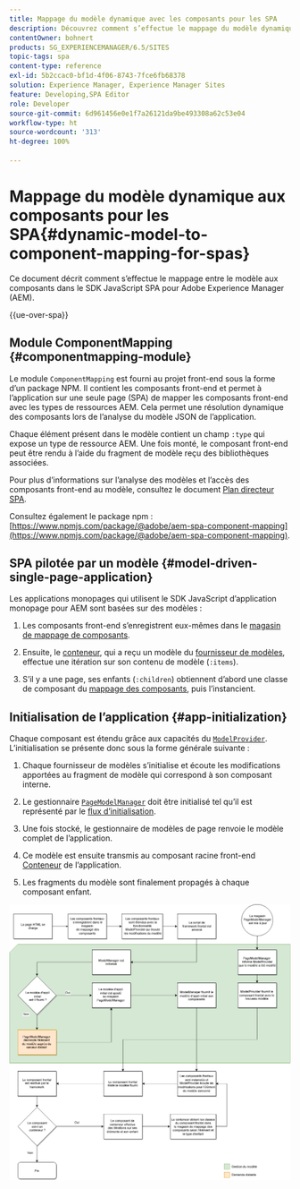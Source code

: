 ```yaml
---
title: Mappage du modèle dynamique avec les composants pour les SPA
description: Découvrez comment s’effectue le mappage du modèle dynamique aux composants dans le SDK JavaScript SPA pour Adobe Experience Manager.
contentOwner: bohnert
products: SG_EXPERIENCEMANAGER/6.5/SITES
topic-tags: spa
content-type: reference
exl-id: 5b2ccac0-bf1d-4f06-8743-7fce6fb68378
solution: Experience Manager, Experience Manager Sites
feature: Developing,SPA Editor
role: Developer
source-git-commit: 6d961456e0e1f7a26121da9be493308a62c53e04
workflow-type: ht
source-wordcount: '313'
ht-degree: 100%

---
```



# Mappage du modèle dynamique aux composants pour les SPA{#dynamic-model-to-component-mapping-for-spas}

Ce document décrit comment s’effectue le mappage entre le modèle aux composants dans le SDK JavaScript SPA pour Adobe Experience Manager (AEM).

{{ue-over-spa}}

## Module ComponentMapping {#componentmapping-module}

Le module `ComponentMapping` est fourni au projet front-end sous la forme d’un package NPM. Il contient les composants front-end et permet à l’application sur une seule page (SPA) de mapper les composants front-end avec les types de ressources AEM. Cela permet une résolution dynamique des composants lors de l’analyse du modèle JSON de l’application.

Chaque élément présent dans le modèle contient un champ `:type` qui expose un type de ressource AEM. Une fois monté, le composant front-end peut être rendu à l’aide du fragment de modèle reçu des bibliothèques associées.

Pour plus d’informations sur l’analyse des modèles et l’accès des composants front-end au modèle, consultez le document [Plan directeur SPA](/help/sites-developing/spa-blueprint.md).

Consultez également le package npm : [https://www.npmjs.com/package/@adobe/aem-spa-component-mapping](https://www.npmjs.com/package/@adobe/aem-spa-component-mapping).

## SPA pilotée par un modèle {#model-driven-single-page-application}

Les applications monopages qui utilisent le SDK JavaScript d’application monopage pour AEM sont basées sur des modèles :

1. Les composants front-end s’enregistrent eux-mêmes dans le [magasin de mappage de composants](/help/sites-developing/spa-dynamic-model-to-component-mapping.md#componentmapping-module).
1. Ensuite, le [conteneur](/help/sites-developing/spa-blueprint.md#container), qui a reçu un modèle du [fournisseur de modèles](/help/sites-developing/spa-blueprint.md#the-model-provider), effectue une itération sur son contenu de modèle (`:items`).

1. S’il y a une page, ses enfants (`:children`) obtiennent d’abord une classe de composant du [mappage des composants](/help/sites-developing/spa-blueprint.md#componentmapping), puis l’instancient.

## Initialisation de l’application {#app-initialization}

Chaque composant est étendu grâce aux capacités du [`ModelProvider`](/help/sites-developing/spa-blueprint.md#the-model-provider). L’initialisation se présente donc sous la forme générale suivante :

1. Chaque fournisseur de modèles s’initialise et écoute les modifications apportées au fragment de modèle qui correspond à son composant interne.
1. Le gestionnaire [`PageModelManager`](/help/sites-developing/spa-blueprint.md#pagemodelmanager) doit être initialisé tel qu’il est représenté par le [flux d’initialisation](/help/sites-developing/spa-blueprint.md).

1. Une fois stocké, le gestionnaire de modèles de page renvoie le modèle complet de l’application.
1. Ce modèle est ensuite transmis au composant racine front-end [Conteneur](/help/sites-developing/spa-blueprint.md#container) de l’application.
1. Les fragments du modèle sont finalement propagés à chaque composant enfant.

![app_model_initialization](assets/app_model_initialization.png)
